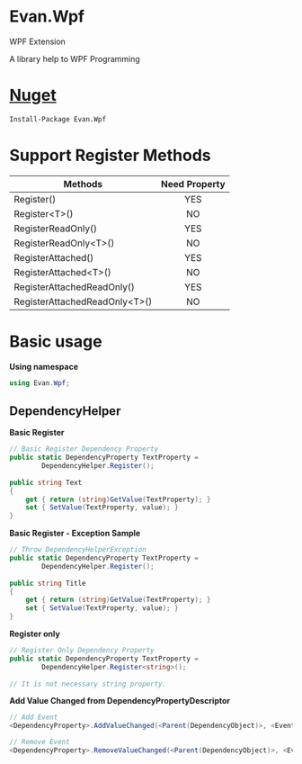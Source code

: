# Evan.Wpf
WPF Extension

A library help to WPF Programming

# [Nuget](https://www.nuget.org/packages/Evan.Wpf/)
``` sh
Install-Package Evan.Wpf
```

# Support Register Methods
| Methods                         | Need Property |
| ------------------------------- |:-------------:|
| Register()                      | YES           |
| Register\<T\>()                 | NO            |
| RegisterReadOnly()              | YES           |
| RegisterReadOnly\<T\>()         | NO            |
| RegisterAttached()              | YES           |
| RegisterAttached\<T\>()         | NO            |
| RegisterAttachedReadOnly()      | YES           |
| RegisterAttachedReadOnly\<T\>() | NO            |

# Basic usage

**Using namespace**
```cs
using Evan.Wpf;
```

## DependencyHelper
**Basic Register**
```cs
// Basic Register Dependency Property
public static DependencyProperty TextProperty =
        DependencyHelper.Register();
        
public string Text
{
    get { return (string)GetValue(TextProperty); }
    set { SetValue(TextProperty, value); }
}
```

**Basic Register - Exception Sample**
```cs
// Throw DependencyHelperException
public static DependencyProperty TextProperty =
        DependencyHelper.Register();
        
public string Title
{
    get { return (string)GetValue(TextProperty); }
    set { SetValue(TextProperty, value); }
}
```

**Register only**
```cs
// Register Only Dependency Property
public static DependencyProperty TextProperty =
        DependencyHelper.Register<string>();
        
// It is not necessary string property.
```

**Add Value Changed from DependencyPropertyDescriptor**
```cs
// Add Event
<DependencyProperty>.AddValueChanged(<Parent(DependencyObject)>, <EventHandler>);

// Remove Event
<DependencyProperty>.RemoveValueChanged(<Parent(DependencyObject)>, <EventHandler>);
```
